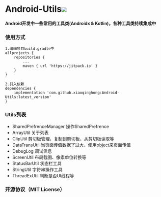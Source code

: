 # Android-Utils[![](https://jitpack.io/v/xiaoqinghong/Android-Utils.svg)](https://jitpack.io/#xiaoqinghong/Android-Utils)
**Android开发中一些常用的工具类(Androidx & Kotlin)，各种工具类持续集成中**
### 使用方式
```
1.编辑项目build.gradle中
allprojects {
    repositories {
        ...
        maven { url 'https://jitpack.io' }
    }
}

2.引入依赖
dependencies {
    implementation 'com.github.xiaoqinghong:Android-Utils:latest_version'
}
```
### Utils列表
- SharedPrefrenceManager 操作SharedPrefrence
- ArrayUtil 关于列表
- ClipUtil 剪切板管理，复制到剪切板、从剪切板读取等
- DataTransUtil 当页面传值数据了过大，使用object来页面传值
- DebugLog 调试信息
- ScreenUtil 布局截图、像素单位转换等
- StatusBarUtil 状态栏工具
- StringUtil 字符串操作工具
- ThreadExUtil 判断是否UI线程等
### 开源协议（MIT License）
